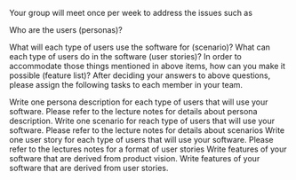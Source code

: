 Your group will meet once per week to address the issues such as 

Who are the users (personas)? 

What will each type of users use the software for (scenario)?
What can each type of users do in the software (user stories)?
In order to accommodate those things mentioned in above items, how can you make it possible (feature list)?
After deciding your answers to above questions, please assign the following tasks to each member in your team.

Write one persona description for each type of users that will use your software. Please refer to the lecture notes for details about persona description.
Write one scenario for reach type of users that will use your software. Please refer to the lecture notes for details about scenarios
Write one user story for each type of users that will use your software. Please refer to the lectures notes for a format of user stories
Write features of your software that are derived from product vision.
Write features of your software that are derived from user stories.
